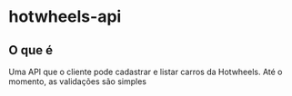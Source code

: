 # hotwheels-api

## O que é
Uma API que o cliente pode cadastrar e listar carros da Hotwheels. Até o momento, as validações são simples
